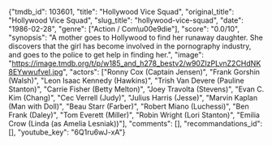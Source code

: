 {"tmdb_id": 103601, "title": "Hollywood Vice Squad", "original_title": "Hollywood Vice Squad", "slug_title": "hollywood-vice-squad", "date": "1986-02-28", "genre": ["Action / Com\u00e9die"], "score": "0.0/10", "synopsis": "A mother goes to Hollywood to find her runaway daughter. She discovers that the girl has become involved in the pornography industry, and goes to the police to get help in finding her.", "image": "https://image.tmdb.org/t/p/w185_and_h278_bestv2/w90ZIzPLvnZ2CHdNK8EYwwufveI.jpg", "actors": ["Ronny Cox (Captain Jensen)", "Frank Gorshin (Walsh)", "Leon Isaac Kennedy (Hawkins)", "Trish Van Devere (Pauline Stanton)", "Carrie Fisher (Betty Melton)", "Joey Travolta (Stevens)", "Evan C. Kim (Chang)", "Cec Verrell (Judy)", "Julius Harris (Jesse)", "Marvin Kaplan (Man with Doll)", "Beau Starr (Farber)", "Robert Miano (Luchessi)", "Ben Frank (Daley)", "Tom Everett (Miller)", "Robin Wright (Lori Stanton)", "Emilia Crow (Linda (as Amelia Lesniak))"], "comments": [], "recommandations_id": [], "youtube_key": "6Q1ru6wJ-xA"}